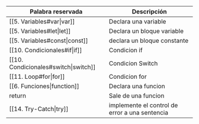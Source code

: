 Palabra reservada | Descripción 
--------------|-------
[[5. Variables#var\|var]] | Declara una variable
[[5. Variables#let\|let]] | Declara un bloque variable
[[5. Variables#const\|const]] | declara un bloque constante
[[10. Condicionales#if\|if]] | Condicion if
[[10. Condicionales#switch\|switch]] | Condicion Switch
[[11. Loop#for\|for]] | Condicion for
[[6. Funciones\|function]] | Declara una funcion
return | Sale de una funcion
[[14. Try-Catch\|try]] | implemente el control de error a una sentencia


